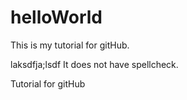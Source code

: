 # helloWorld

This is my tutorial for gitHub.

laksdfja;lsdf
It does not have spellcheck.

Tutorial for gitHub
